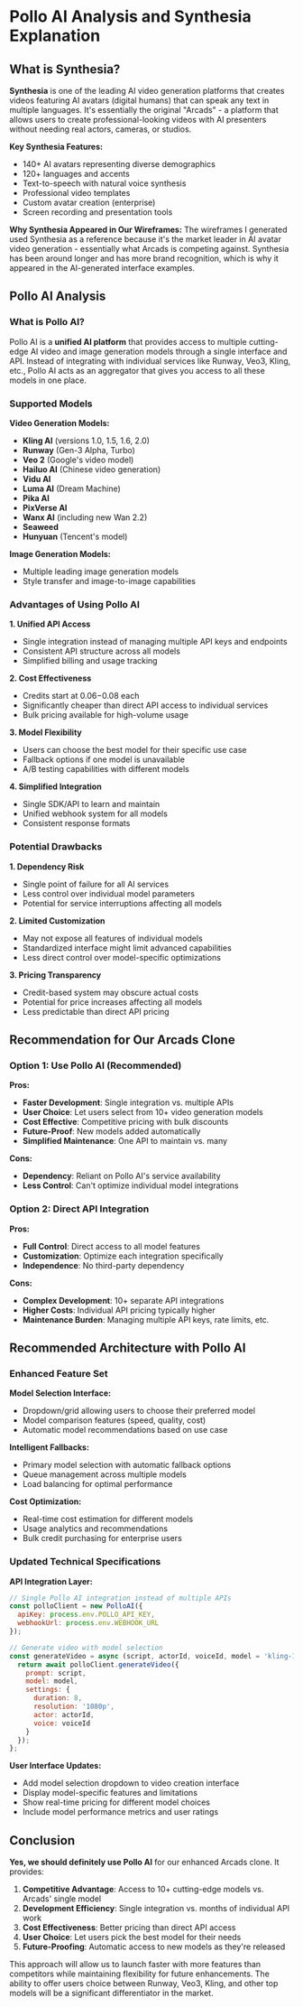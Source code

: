 # Pollo AI Analysis and Synthesia Explanation

## What is Synthesia?

**Synthesia** is one of the leading AI video generation platforms that creates videos featuring AI avatars (digital humans) that can speak any text in multiple languages. It's essentially the original "Arcads" - a platform that allows users to create professional-looking videos with AI presenters without needing real actors, cameras, or studios.

**Key Synthesia Features:**
- 140+ AI avatars representing diverse demographics
- 120+ languages and accents
- Text-to-speech with natural voice synthesis
- Professional video templates
- Custom avatar creation (enterprise)
- Screen recording and presentation tools

**Why Synthesia Appeared in Our Wireframes:**
The wireframes I generated used Synthesia as a reference because it's the market leader in AI avatar video generation - essentially what Arcads is competing against. Synthesia has been around longer and has more brand recognition, which is why it appeared in the AI-generated interface examples.

## Pollo AI Analysis

### What is Pollo AI?

Pollo AI is a **unified AI platform** that provides access to multiple cutting-edge AI video and image generation models through a single interface and API. Instead of integrating with individual services like Runway, Veo3, Kling, etc., Pollo AI acts as an aggregator that gives you access to all these models in one place.

### Supported Models

**Video Generation Models:**
- **Kling AI** (versions 1.0, 1.5, 1.6, 2.0)
- **Runway** (Gen-3 Alpha, Turbo)
- **Veo 2** (Google's video model)
- **Hailuo AI** (Chinese video generation)
- **Vidu AI**
- **Luma AI** (Dream Machine)
- **Pika AI**
- **PixVerse AI**
- **Wanx AI** (including new Wan 2.2)
- **Seaweed**
- **Hunyuan** (Tencent's model)

**Image Generation Models:**
- Multiple leading image generation models
- Style transfer and image-to-image capabilities

### Advantages of Using Pollo AI

**1. Unified API Access**
- Single integration instead of managing multiple API keys and endpoints
- Consistent API structure across all models
- Simplified billing and usage tracking

**2. Cost Effectiveness**
- Credits start at $0.06-$0.08 each
- Significantly cheaper than direct API access to individual services
- Bulk pricing available for high-volume usage

**3. Model Flexibility**
- Users can choose the best model for their specific use case
- Fallback options if one model is unavailable
- A/B testing capabilities with different models

**4. Simplified Integration**
- Single SDK/API to learn and maintain
- Unified webhook system for all models
- Consistent response formats

### Potential Drawbacks

**1. Dependency Risk**
- Single point of failure for all AI services
- Less control over individual model parameters
- Potential for service interruptions affecting all models

**2. Limited Customization**
- May not expose all features of individual models
- Standardized interface might limit advanced capabilities
- Less direct control over model-specific optimizations

**3. Pricing Transparency**
- Credit-based system may obscure actual costs
- Potential for price increases affecting all models
- Less predictable than direct API pricing

## Recommendation for Our Arcads Clone

### Option 1: Use Pollo AI (Recommended)

**Pros:**
- **Faster Development**: Single integration vs. multiple APIs
- **User Choice**: Let users select from 10+ video generation models
- **Cost Effective**: Competitive pricing with bulk discounts
- **Future-Proof**: New models added automatically
- **Simplified Maintenance**: One API to maintain vs. many

**Cons:**
- **Dependency**: Reliant on Pollo AI's service availability
- **Less Control**: Can't optimize individual model integrations

### Option 2: Direct API Integration

**Pros:**
- **Full Control**: Direct access to all model features
- **Customization**: Optimize each integration specifically
- **Independence**: No third-party dependency

**Cons:**
- **Complex Development**: 10+ separate API integrations
- **Higher Costs**: Individual API pricing typically higher
- **Maintenance Burden**: Managing multiple API keys, rate limits, etc.

## Recommended Architecture with Pollo AI

### Enhanced Feature Set

**Model Selection Interface:**
- Dropdown/grid allowing users to choose their preferred model
- Model comparison features (speed, quality, cost)
- Automatic model recommendations based on use case

**Intelligent Fallbacks:**
- Primary model selection with automatic fallback options
- Queue management across multiple models
- Load balancing for optimal performance

**Cost Optimization:**
- Real-time cost estimation for different models
- Usage analytics and recommendations
- Bulk credit purchasing for enterprise users

### Updated Technical Specifications

**API Integration Layer:**
```javascript
// Single Pollo AI integration instead of multiple APIs
const polloClient = new PolloAI({
  apiKey: process.env.POLLO_API_KEY,
  webhookUrl: process.env.WEBHOOK_URL
});

// Generate video with model selection
const generateVideo = async (script, actorId, voiceId, model = 'kling-1.6') => {
  return await polloClient.generateVideo({
    prompt: script,
    model: model,
    settings: {
      duration: 8,
      resolution: '1080p',
      actor: actorId,
      voice: voiceId
    }
  });
};
```

**User Interface Updates:**
- Add model selection dropdown to video creation interface
- Display model-specific features and limitations
- Show real-time pricing for different model choices
- Include model performance metrics and user ratings

## Conclusion

**Yes, we should definitely use Pollo AI** for our enhanced Arcads clone. It provides:

1. **Competitive Advantage**: Access to 10+ cutting-edge models vs. Arcads' single model
2. **Development Efficiency**: Single integration vs. months of individual API work
3. **Cost Effectiveness**: Better pricing than direct API access
4. **User Choice**: Let users pick the best model for their needs
5. **Future-Proofing**: Automatic access to new models as they're released

This approach will allow us to launch faster with more features than competitors while maintaining flexibility for future enhancements. The ability to offer users choice between Runway, Veo3, Kling, and other top models will be a significant differentiator in the market.

